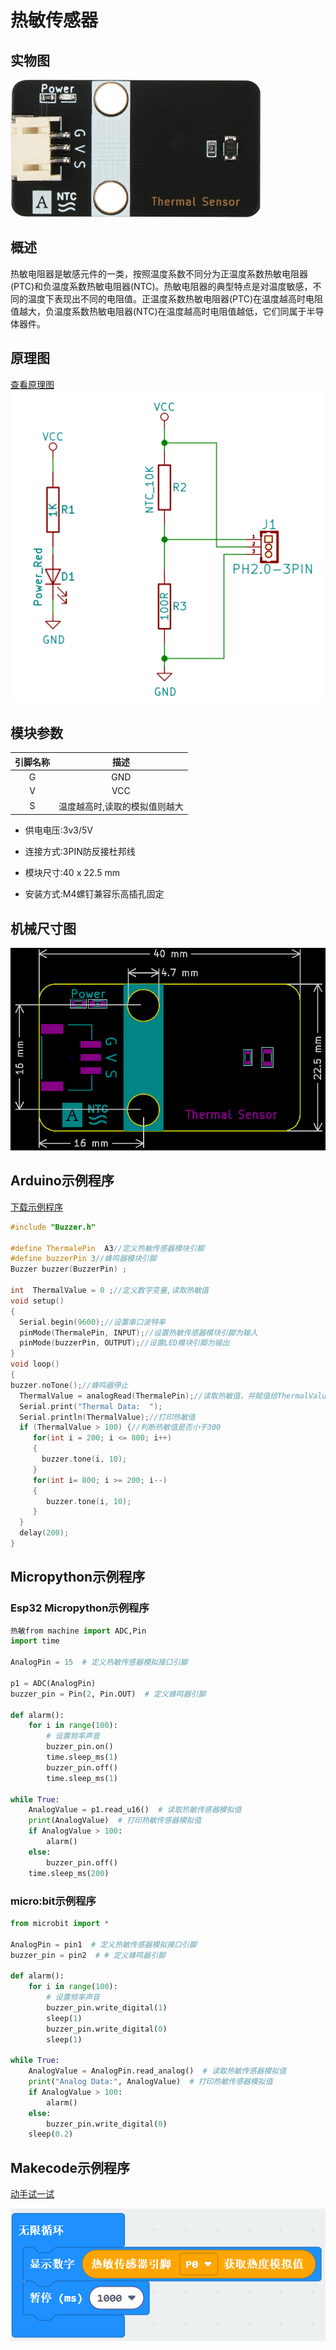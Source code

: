 # 热敏传感器

## 实物图

![实物图](picture/thermal_sensor.png)

## 概述

热敏电阻器是敏感元件的一类，按照温度系数不同分为正温度系数热敏电阻器(PTC)和负温度系数热敏电阻器(NTC)。热敏电阻器的典型特点是对温度敏感，不同的温度下表现出不同的电阻值。正温度系数热敏电阻器(PTC)在温度越高时电阻值越大，负温度系数热敏电阻器(NTC)在温度越高时电阻值越低，它们同属于半导体器件。  

## 原理图
[查看原理图](zh-cn\ph2.0_sensors\sensors\thermal_sensor\thermal_sensor_schematic.pdf ':ignore') 
![原理图](picture/thermal_sensor_schematic.png)

## 模块参数

| 引脚名称 |             描述              |
| :------: | :---------------------------: |
|    G     |              GND              |
|    V     |              VCC              |
|    S     | 温度越高时,读取的模拟值则越大 |

- 供电电压:3v3/5V

- 连接方式:3PIN防反接杜邦线

- 模块尺寸:40 x 22.5 mm

- 安装方式:M4螺钉兼容乐高插孔固定


## 机械尺寸图

![机械尺寸图](picture/thermal_sensor_assembly.png)

## Arduino示例程序

 [下载示例程序](zh-cn\ph2.0_sensors\sensors\thermal_sensor\thermal_sensor.zip ':ignore') 

```c++
#include "Buzzer.h"

#define ThermalePin  A3//定义热敏传感器模块引脚
#define buzzerPin 3//蜂鸣器模块引脚
Buzzer buzzer(BuzzerPin) ;

int  ThermalValue = 0 ;//定义数字变量,读取热敏值
void setup()
{
  Serial.begin(9600);//设置串口波特率
  pinMode(ThermalePin, INPUT);//设置热敏传感器模块引脚为输入
  pinMode(buzzerPin, OUTPUT);//设置LED模块引脚为输出
}
void loop()
{
buzzer.noTone();//蜂鸣器停止
  ThermalValue = analogRead(ThermalePin);//读取热敏值，并赋值给ThermalValue
  Serial.print("Thermal Data:  ");
  Serial.println(ThermalValue);//打印热敏值
  if (ThermalValue > 100) {//判断热敏值是否小于300
     for(int i = 200; i <= 800; i++)
     {
       buzzer.tone(i, 10);
     }
     for(int i= 800; i >= 200; i--)
     {
        buzzer.tone(i, 10);
     }
  } 
  delay(200);
}
```

## Micropython示例程序

### Esp32 Micropython示例程序

```python
热敏from machine import ADC,Pin
import time

AnalogPin = 15  # 定义热敏传感器模拟接口引脚

p1 = ADC(AnalogPin)
buzzer_pin = Pin(2, Pin.OUT)  # 定义蜂鸣器引脚

def alarm():
    for i in range(100):
        # 设置频率声音
        buzzer_pin.on()
        time.sleep_ms(1)
        buzzer_pin.off()
        time.sleep_ms(1)
        
while True:
    AnalogValue = p1.read_u16()  # 读取热敏传感器模拟值
    print(AnalogValue)  # 打印热敏传感器模拟值
    if AnalogValue > 100:
        alarm()
    else:
        buzzer_pin.off()
    time.sleep_ms(200)

```

### micro:bit示例程序

```python
from microbit import *

AnalogPin = pin1  # 定义热敏传感器模拟接口引脚
buzzer_pin = pin2  # # 定义蜂鸣器引脚

def alarm():
    for i in range(100):
        # 设置频率声音
        buzzer_pin.write_digital(1)
        sleep(1)
        buzzer_pin.write_digital(0)
        sleep(1)

while True:
    AnalogValue = AnalogPin.read_analog()  # 读取热敏传感器模拟值
    print("Analog Data:", AnalogValue)  # 打印热敏传感器模拟值
    if AnalogValue > 100:
        alarm()
    else:
        buzzer_pin.write_digital(0)
    sleep(0.2)
```

## Makecode示例程序

<a href="https://makecode.microbit.org/_56L5cVTJ5hU4" target="_blank">动手试一试</a>

![](picture/02.jpg)